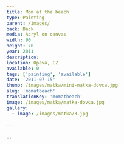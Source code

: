 ```yaml
---
title: Mom at the beach
type: Painting
parent: /images/
back: Back
media: Acryl on canvas
width: 90
height: 70
year: 2011
description: 
location: Opava, CZ
available: 0
tags: ['painting', 'available']
date: '2011-07-15'
thumb: /images/matka/mini-matka-dovca.jpg
slug: 'momatbeach'
translationKey: 'momatbeach'
image: /images/matka/matka-dovca.jpg
gallery:
  - image: /images/matka/3.jpg
  
---
```

...

